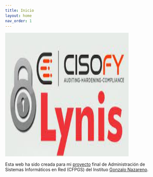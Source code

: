 ```yaml
---
title: Inicio
layout: home
nav_order: 1
---
```


<img src="https://raw.githubusercontent.com/crivmar/crivmar-lynis.github.io/main/assets/images/logo.jpg" width="400" height="400" />

Esta web ha sido creada para mi [proyecto](https://github.com/crivmar/crivmar-lynis.github.io) final de Administración de Sistemas Informáticos en Red (CFPGS) del Instituo [Gonzalo Nazareno](https://dit.gonzalonazareno.org/).


